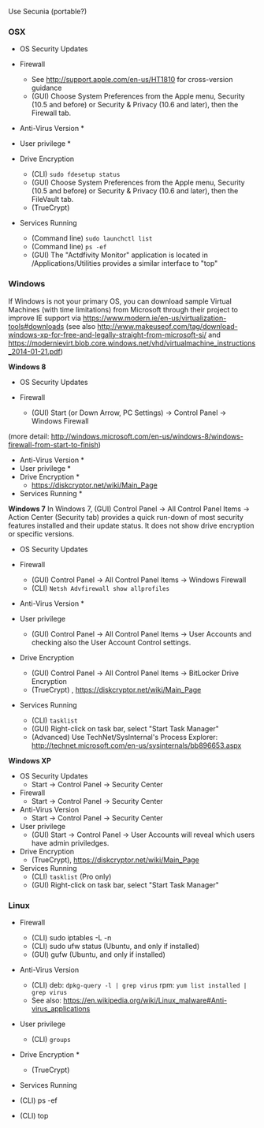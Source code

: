 Use Secunia (portable?)



### OSX ###
 * OS Security Updates

 * Firewall
   * See http://support.apple.com/en-us/HT1810 for cross-version guidance
   * (GUI) Choose System Preferences from the Apple menu, Security (10.5 and before) or Security & Privacy (10.6 and later), then the Firewall tab.
 * Anti-Virus Version
   * 
 * User privilege
   * 
 * Drive Encryption
   * (CLI) ```sudo fdesetup status```
   * (GUI) Choose System Preferences from the Apple menu, Security (10.5 and before) or Security & Privacy (10.6 and later), then the FileVault tab.
   * (TrueCrypt)
 * Services Running
   * (Command line) ```sudo launchctl list```
   * (Command line) ```ps -ef```
   * (GUI) The "Actdfivity Monitor" application is located in /Applications/Utilities provides a similar interface to "top"

### Windows ###
If Windows is not your primary OS, you can download sample Virtual Machines (with time limitations) from Microsoft through their project to improve IE support via https://www.modern.ie/en-us/virtualization-tools#downloads (see also http://www.makeuseof.com/tag/download-windows-xp-for-free-and-legally-straight-from-microsoft-si/ and https://modernievirt.blob.core.windows.net/vhd/virtualmachine_instructions_2014-01-21.pdf) 

**Windows 8**
 * OS Security Updates

 * Firewall
   *  (GUI) Start (or Down Arrow, PC Settings) → Control Panel → Windows Firewall

 (more detail: http://windows.microsoft.com/en-us/windows-8/windows-firewall-from-start-to-finish)
 * Anti-Virus Version
   * 
 * User privilege
   * 
 * Drive Encryption
   * 
   * https://diskcryptor.net/wiki/Main_Page
 * Services Running
   * 

**Windows 7**
In Windows 7, (GUI) Control Panel → All Control Panel Items → Action Center (Security tab) provides a quick run-down of most security features installed and their update status. It does not show drive encryption or specific versions.

 * OS Security Updates


 * Firewall
   * (GUI) Control Panel → All Control Panel Items → Windows Firewall
   * (CLI) ```Netsh Advfirewall show allprofiles```
 * Anti-Virus Version
   * 
 * User privilege
   * (GUI) Control Panel → All Control Panel Items → User Accounts and checking also the User Account Control settings.
 * Drive Encryption
   * (GUI) Control Panel → All Control Panel Items → BitLocker Drive Encryption
   * (TrueCrypt) , https://diskcryptor.net/wiki/Main_Page 
 * Services Running
   * (CLI) ```tasklist```
   * (GUI) Right-click on task bar, select "Start Task Manager"
   * (Advanced) Use TechNet/SysInternal's Process Explorer: http://technet.microsoft.com/en-us/sysinternals/bb896653.aspx 

**Windows XP**
 * OS Security Updates
   * Start → Control Panel → Security Center
 * Firewall
   * Start → Control Panel → Security Center
 * Anti-Virus Version
   * Start → Control Panel → Security Center
 * User privilege
   * (GUI) Start → Control Panel → User Accounts will reveal which users have admin priviledges.
 * Drive Encryption
   * (TrueCrypt), https://diskcryptor.net/wiki/Main_Page
 * Services Running
   * (CLI) ```tasklist``` (Pro only)
   * (GUI) Right-click on task bar, select "Start Task Manager"

### Linux ###
 * Firewall
   * (CLI) sudo iptables -L -n
   * (CLI) sudo ufw status  (Ubuntu, and only if installed)
   * (GUI) gufw (Ubuntu, and only if installed)
 * Anti-Virus Version
   * (CLI) deb: ```dpkg-query -l | grep virus``` rpm: ```yum list installed | grep virus```
   * See also: https://en.wikipedia.org/wiki/Linux_malware#Anti-virus_applications
 * User privilege
   * (CLI) ```groups```

 * Drive Encryption
   * 
   * (TrueCrypt)
 * Services Running
  * (CLI) ps -ef
  * (CLI) top




